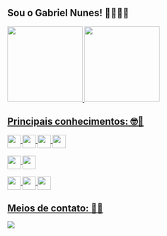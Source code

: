 ## Sou o Gabriel Nunes! 👩🏻‍💻📱

<div align="">
  <a href="https://www.linkedin.com/in/nunes1909/">
  <img height="170em" src="https://github-readme-stats.vercel.app/api?username=nunes1909&show_icons=true&theme=aura&include_all_commits=true&count_private=true"/>
  <img height="170em" src="https://github-readme-stats.vercel.app/api/top-langs/?username=nunes1909&layout=compact&langs_count=7&theme=aura"/>
    
<!--   ![Snake animation](https://github.com/nunes1909/nunes1909/blob/output/github-contribution-grid-snake.svg) -->
</div>

  
## Principais conhecimentos: 🤓💭
<div align="">
  <div>
    <img align="center" height="30" src="https://img.shields.io/badge/Java-ED8B00?style=for-the-badge&logo=java&logoColor=white">
    <img align="center" height="30" src="https://img.shields.io/badge/Kotlin-0095D5?&style=for-the-badge&logo=kotlin&logoColor=white">
    <img align="center" height="30" src="https://img.shields.io/badge/Flutter-02569B?style=for-the-badge&logo=flutter&logoColor=white">
    <img align="center" height="30" src="https://img.shields.io/badge/Dart-0175C2?style=for-the-badge&logo=dart&logoColor=white">
  </div><br>
  
  <div style="display: inline_block">
    <img align="center" height="30" src="https://img.shields.io/badge/MySQL-00000F?style=for-the-badge&logo=mysql&logoColor=white">
    <img align="center" height="30" src="https://img.shields.io/badge/PostgreSQL-316192?style=for-the-badge&logo=postgresql&logoColor=white">
  </div>
  
  <div style="display: inline_block"><br>
    <img align="center" height="30" src="https://img.shields.io/badge/Android-3DDC84?style=for-the-badge&logo=android&logoColor=white">
    <img align="center" height="30" src="https://img.shields.io/badge/Windows-0078D6?style=for-the-badge&logo=windows&logoColor=white">
    <img align="center" height="30" src="https://img.shields.io/badge/Ubuntu-E95420?style=for-the-badge&logo=ubuntu&logoColor=white">
  </div>
</div>

  
## Meios de contato: 📧📞
<div align="">
 <a href="https://www.linkedin.com/in/nunes1909/" target="_blank">
    <img src="https://img.shields.io/badge/LinkedIn-0077B5?style=for-the-badge&logo=linkedin&logoColor=white" target="_blank">
  </a>
</div>
